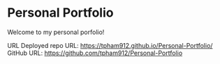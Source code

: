 # Personal Portfolio
Welcome to my personal porfolio! 

URL
Deployed repo URL: https://tpham912.github.io/Personal-Portfolio/
GitHub URL: https://github.com/tpham912/Personal-Portfolio

